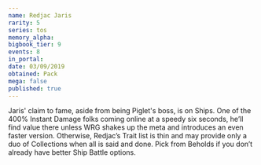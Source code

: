```yaml
---
name: Redjac Jaris
rarity: 5
series: tos
memory_alpha:
bigbook_tier: 9
events: 8
in_portal:
date: 03/09/2019
obtained: Pack
mega: false
published: true
---
```


Jaris' claim to fame, aside from being Piglet's boss, is on Ships. One of the 400% Instant Damage folks coming online at a speedy six seconds, he’ll find value there unless WRG shakes up the meta and introduces an even faster version. Otherwise, Redjac’s Trait list is thin and may provide only a duo of Collections when all is said and done. Pick from Beholds if you don’t already have better Ship Battle options.
